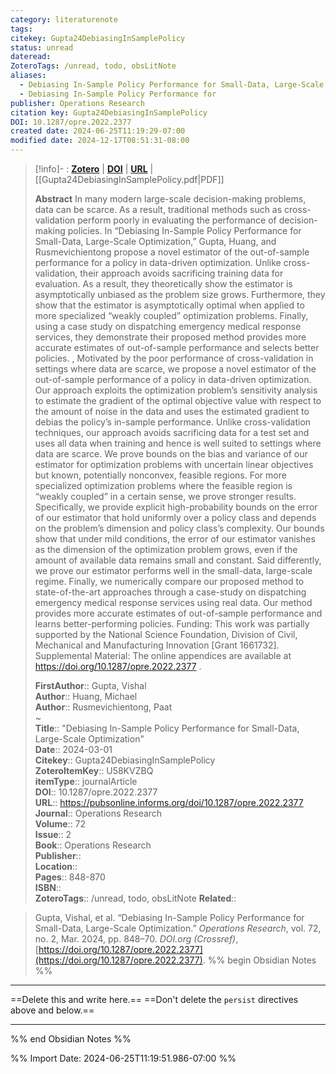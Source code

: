 ```yaml
---
category: literaturenote
tags: 
citekey: Gupta24DebiasingInSamplePolicy
status: unread
dateread: 
ZoteroTags: /unread, todo, obsLitNote
aliases:
  - Debiasing In-Sample Policy Performance for Small-Data, Large-Scale Optimization
  - Debiasing In-Sample Policy Performance for
publisher: Operations Research
citation key: Gupta24DebiasingInSamplePolicy
DOI: 10.1287/opre.2022.2377
created date: 2024-06-25T11:19:29-07:00
modified date: 2024-12-17T08:51:31-08:00
---
```


> [!info]- : [**Zotero**](zotero://select/library/items/U58KVZBQ)  | [**DOI**](https://doi.org/10.1287/opre.2022.2377)  | [**URL**](https://pubsonline.informs.org/doi/10.1287/opre.2022.2377) | [[Gupta24DebiasingInSamplePolicy.pdf|PDF]]
>
> 
> **Abstract**
> In many modern large-scale decision-making problems, data can be scarce. As a result, traditional methods such as cross-validation perform poorly in evaluating the performance of decision-making policies. In “Debiasing In-Sample Policy Performance for Small-Data, Large-Scale Optimization,” Gupta, Huang, and Rusmevichientong propose a novel estimator of the out-of-sample performance for a policy in data-driven optimization. Unlike cross-validation, their approach avoids sacrificing training data for evaluation. As a result, they theoretically show the estimator is asymptotically unbiased as the problem size grows. Furthermore, they show that the estimator is asymptotically optimal when applied to more specialized “weakly coupled” optimization problems. Finally, using a case study on dispatching emergency medical response services, they demonstrate their proposed method provides more accurate estimates of out-of-sample performance and selects better policies.           ,              Motivated by the poor performance of cross-validation in settings where data are scarce, we propose a novel estimator of the out-of-sample performance of a policy in data-driven optimization. Our approach exploits the optimization problem’s sensitivity analysis to estimate the gradient of the optimal objective value with respect to the amount of noise in the data and uses the estimated gradient to debias the policy’s in-sample performance. Unlike cross-validation techniques, our approach avoids sacrificing data for a test set and uses all data when training and hence is well suited to settings where data are scarce. We prove bounds on the bias and variance of our estimator for optimization problems with uncertain linear objectives but known, potentially nonconvex, feasible regions. For more specialized optimization problems where the feasible region is “weakly coupled” in a certain sense, we prove stronger results. Specifically, we provide explicit high-probability bounds on the error of our estimator that hold uniformly over a policy class and depends on the problem’s dimension and policy class’s complexity. Our bounds show that under mild conditions, the error of our estimator vanishes as the dimension of the optimization problem grows, even if the amount of available data remains small and constant. Said differently, we prove our estimator performs well in the small-data, large-scale regime. Finally, we numerically compare our proposed method to state-of-the-art approaches through a case-study on dispatching emergency medical response services using real data. Our method provides more accurate estimates of out-of-sample performance and learns better-performing policies.             Funding: This work was partially supported by the National Science Foundation, Division of Civil, Mechanical and Manufacturing Innovation [Grant 1661732].             Supplemental Material: The online appendices are available at https://doi.org/10.1287/opre.2022.2377 .
> 
> 
> **FirstAuthor**:: Gupta, Vishal  
> **Author**:: Huang, Michael  
> **Author**:: Rusmevichientong, Paat  
~    
> **Title**:: "Debiasing In-Sample Policy Performance for Small-Data, Large-Scale Optimization"  
> **Date**:: 2024-03-01  
> **Citekey**:: Gupta24DebiasingInSamplePolicy  
> **ZoteroItemKey**:: U58KVZBQ  
> **itemType**:: journalArticle  
> **DOI**:: 10.1287/opre.2022.2377  
> **URL**:: https://pubsonline.informs.org/doi/10.1287/opre.2022.2377  
> **Journal**:: Operations Research  
> **Volume**:: 72  
> **Issue**:: 2  
> **Book**:: Operations Research  
> **Publisher**::   
> **Location**::    
> **Pages**:: 848-870  
> **ISBN**::   
> **ZoteroTags**:: /unread, todo, obsLitNote
> **Related**:: 

> Gupta, Vishal, et al. “Debiasing In-Sample Policy Performance for Small-Data, Large-Scale Optimization.” _Operations Research_, vol. 72, no. 2, Mar. 2024, pp. 848–70. _DOI.org (Crossref)_, [https://doi.org/10.1287/opre.2022.2377](https://doi.org/10.1287/opre.2022.2377).
%% begin Obsidian Notes %%
___
==Delete this and write here.==
==Don't delete the `persist` directives above and below.==
___
%% end Obsidian Notes %%



%% Import Date: 2024-06-25T11:19:51.986-07:00 %%
